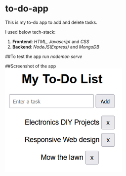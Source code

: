 # to-do-app
This is my to-do app to add and delete tasks.

I used below tech-stack:
1. **Frontend**: *HTML*, *Javascript* and *CSS*
2. **Backend**: *NodeJS(Express)* and *MongoDB*

##To test the app run
*nodemon serve*

##Screenshot of the app
![alt text](image-1.png)

